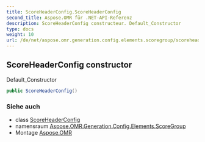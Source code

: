 ```yaml
---
title: ScoreHeaderConfig.ScoreHeaderConfig
second_title: Aspose.OMR für .NET-API-Referenz
description: ScoreHeaderConfig constructeur. Default_Constructor
type: docs
weight: 10
url: /de/net/aspose.omr.generation.config.elements.scoregroup/scoreheaderconfig/scoreheaderconfig/
---
```

## ScoreHeaderConfig constructor

Default_Constructor

```csharp
public ScoreHeaderConfig()
```

### Siehe auch

* class [ScoreHeaderConfig](../)
* namensraum [Aspose.OMR.Generation.Config.Elements.ScoreGroup](../../scoreheaderconfig/)
* Montage [Aspose.OMR](../../../)


